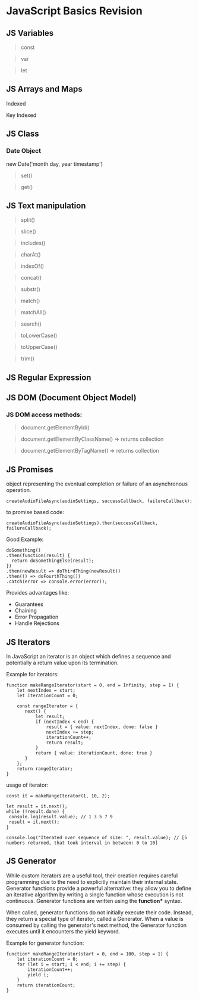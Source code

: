 # JavaScript Basics Revision

## JS Variables

>const

>var

>let

## JS Arrays and Maps

Indexed

Key Indexed

## JS Class

### Date Object

new Date('month day, year timestamp')

>set()

>get()

## JS Text manipulation

>split()

>slice()

>includes()

>charAt()

>indexOf()

>concat()

>substr()

>match()

>matchAll()

>search()

>toLowerCase()


>toUpperCase()

>trim()

## JS Regular Expression


## JS DOM (Document Object Model)

### JS DOM access methods:

>document.getElementById()

>document.getElementByClassName() => returns collection

>document.getElementByTagName() => returns collection

## JS Promises

object representing the eventual completion or failure of an asynchronous operation.

 ``createAudioFileAsync(audioSettings, successCallback, failureCallback);`` 
 
 to promise based code:

 ``createAudioFileAsync(audioSettings).then(successCallback, failureCallback);``

Good Example:

```
doSomething()
.then(function(result) {
  return doSomethingElse(result);
})
.then(newResult => doThirdThing(newResult))
.then(() => doFourthThing())
.catch(error => console.error(error));
```

Provides advantages like:

* Guarantees
* Chaining
* Error Propagation
* Handle Rejections

## JS Iterators

In JavaScript an iterator is an object which defines a sequence and potentially a return value upon its termination.

Example for iterators:

```
function makeRangeIterator(start = 0, end = Infinity, step = 1) {
    let nextIndex = start;
    let iterationCount = 0;

    const rangeIterator = {
       next() {
           let result;
           if (nextIndex < end) {
               result = { value: nextIndex, done: false }
               nextIndex += step;
               iterationCount++;
               return result;
           }
           return { value: iterationCount, done: true }
       }
    };
    return rangeIterator;
}
```

usage of iterator:

```
const it = makeRangeIterator(1, 10, 2);

let result = it.next();
while (!result.done) {
 console.log(result.value); // 1 3 5 7 9
 result = it.next();
}

console.log("Iterated over sequence of size: ", result.value); // [5 numbers returned, that took interval in between: 0 to 10]
```

## JS Generator

While custom iterators are a useful tool, their creation requires careful programming due to the need to explicitly maintain their internal state. Generator functions provide a powerful alternative: they allow you to define an iterative algorithm by writing a single function whose execution is not continuous. Generator functions are written using the __**function\***__ syntax.

When called, generator functions do not initially execute their code. Instead, they return a special type of iterator, called a Generator. When a value is consumed by calling the generator's next method, the Generator function executes until it encounters the yield keyword.

Example for generator function:

```
function* makeRangeIterator(start = 0, end = 100, step = 1) {
    let iterationCount = 0;
    for (let i = start; i < end; i += step) {
        iterationCount++;
        yield i;
    }
    return iterationCount;
}
```

